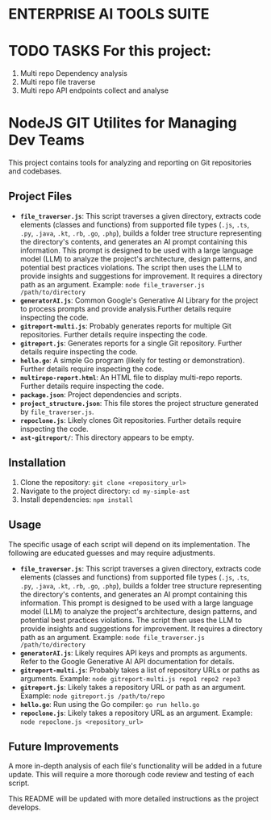 # ENTERPRISE AI TOOLS SUITE

# TODO TASKS For this project:
1. Multi repo Dependency analysis
2. Multi repo file traverse
3. Multi repo API endpoints collect and analyse
# NodeJS GIT Utilites for Managing Dev Teams

This project contains tools for analyzing and reporting on Git repositories and codebases.

## Project Files

* **`file_traverser.js`**: This script traverses a given directory, extracts code elements (classes and functions) from supported file types (`.js`, `.ts`, `.py`, `.java`, `.kt`, `.rb`, `.go`, `.php`), builds a folder tree structure representing the directory's contents, and generates an AI prompt containing this information.  This prompt is designed to be used with a large language model (LLM) to analyze the project's architecture, design patterns, and potential best practices violations. The script then uses the LLM to provide insights and suggestions for improvement.  It requires a directory path as an argument. Example: `node file_traverser.js /path/to/directory`
* **`generatorAI.js`**: Common Google's Generative AI Library for the project to process prompts and provide analysis.Further details require inspecting the code.
* **`gitreport-multi.js`**:  Probably generates reports for multiple Git repositories.  Further details require inspecting the code.
* **`gitreport.js`**: Generates reports for a single Git repository. Further details require inspecting the code.
* **`hello.go`**: A simple Go program (likely for testing or demonstration). Further details require inspecting the code.
* **`multirepo-report.html`**:  An HTML file to display multi-repo reports.  Further details require inspecting the code.
* **`package.json`**: Project dependencies and scripts.
* **`project_structure.json`**: This file stores the project structure generated by `file_traverser.js`.
* **`repoclone.js`**:  Likely clones Git repositories. Further details require inspecting the code.
* **`ast-gitreport/`**: This directory appears to be empty.


## Installation

1. Clone the repository: `git clone <repository_url>`
2. Navigate to the project directory: `cd my-simple-ast`
3. Install dependencies: `npm install`

## Usage

The specific usage of each script will depend on its implementation.  The following are educated guesses and may require adjustments.

* **`file_traverser.js`**: This script traverses a given directory, extracts code elements (classes and functions) from supported file types (`.js`, `.ts`, `.py`, `.java`, `.kt`, `.rb`, `.go`, `.php`), builds a folder tree structure representing the directory's contents, and generates an AI prompt containing this information.  This prompt is designed to be used with a large language model (LLM) to analyze the project's architecture, design patterns, and potential best practices violations. The script then uses the LLM to provide insights and suggestions for improvement.  It requires a directory path as an argument. Example: `node file_traverser.js /path/to/directory`
* **`generatorAI.js`**:  Likely requires API keys and prompts as arguments.  Refer to the Google Generative AI API documentation for details.
* **`gitreport-multi.js`**:  Probably takes a list of repository URLs or paths as arguments.  Example: `node gitreport-multi.js repo1 repo2 repo3`
* **`gitreport.js`**:  Likely takes a repository URL or path as an argument.  Example: `node gitreport.js /path/to/repo`
* **`hello.go`**:  Run using the Go compiler: `go run hello.go`
* **`repoclone.js`**:  Likely takes a repository URL as an argument.  Example: `node repoclone.js <repository_url>`

## Future Improvements

A more in-depth analysis of each file's functionality will be added in a future update.  This will require a more thorough code review and testing of each script.

This README will be updated with more detailed instructions as the project develops.
